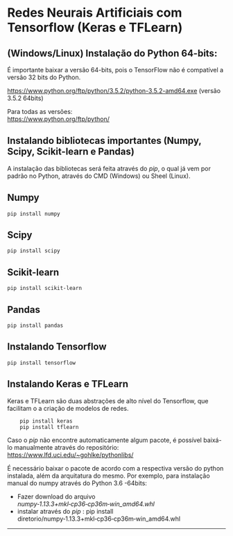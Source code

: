 

Redes Neurais Artificiais com Tensorflow (Keras e TFLearn)
==========================================================

    
(Windows/Linux)
Instalação do Python 64-bits:
-------
É importante baixar a versão 64-bits, pois o TensorFlow não é compatível a versão 32 bits do Python.

https://www.python.org/ftp/python/3.5.2/python-3.5.2-amd64.exe (versão 3.5.2 64bits)

Para todas as versões:	
https://www.python.org/ftp/python/ 


 Instalando bibliotecas importantes (Numpy, Scipy, Scikit-learn e Pandas)
-------------

A instalação das bibliotecas será feita através do *pip*, o qual já vem por padrão no Python, através do CMD (Windows) ou Sheel (Linux).


 ## Numpy ##

    pip install numpy

 ## Scipy ##

    pip install scipy

 ## Scikit-learn ##

    pip install scikit-learn

 ## Pandas ##

    pip install pandas


Instalando Tensorflow
-------------
	
	pip install tensorflow

Instalando Keras e TFLearn
-------------
Keras e TFLearn são duas abstrações de alto nível do Tensorflow, que facilitam o a criação de modelos de redes. 	
		
		pip install keras
		pip install tflearn
		
Caso o *pip* não encontre automaticamente algum pacote, é possível baixá-lo manualmente através do repositório:
https://www.lfd.uci.edu/~gohlke/pythonlibs/

É necessário baixar o pacote de acordo com a respectiva versão do python instalada, além da arquitatura do mesmo. Por exemplo,
para instalação manual do numpy através do Python 3.6 -64bits:
* Fazer download do arquivo *numpy‑1.13.3+mkl‑cp36‑cp36m‑win_amd64.whl*
* instalar através do *pip* : pip install diretorio/numpy‑1.13.3+mkl‑cp36‑cp36m‑win_amd64.whl

-------------		
